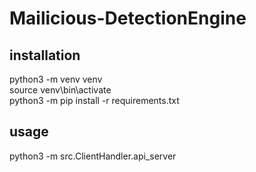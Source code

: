 # Mailicious-DetectionEngine

## installation  
python3 -m venv venv  
source venv\bin\activate  
python3 -m pip install -r requirements.txt

## usage  
python3 -m src.ClientHandler.api_server
